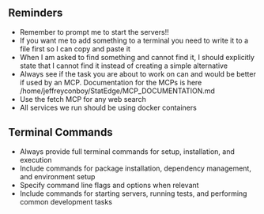 ## Reminders
- Remember to prompt me to start the servers!!
- If you want me to add something to a terminal you need to write it to a file first so I can copy and paste it
- When I am asked to find something and cannot find it, I should explicitly state that I cannot find it instead of creating a simple alternative
- Always see if the task you are about to work on can and would be better if used by an MCP. Documentation for the MCPs is here /home/jeffreyconboy/StatEdge/MCP_DOCUMENTATION.md
- Use the fetch MCP for any web search
- All services we run should be using docker containers

## Terminal Commands
- Always provide full terminal commands for setup, installation, and execution
- Include commands for package installation, dependency management, and environment setup
- Specify command line flags and options when relevant
- Include commands for starting servers, running tests, and performing common development tasks